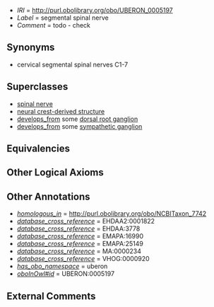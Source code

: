  * *IRI* = http://purl.obolibrary.org/obo/UBERON_0005197
 * *Label* = segmental spinal nerve
 * *Comment* = todo - check

## Synonyms

 * cervical segmental spinal nerves C1-7

## Superclasses

 * [spinal nerve](../../UBERON/80/UBERON_0001780.md)
 * [neural crest-derived structure](../../UBERON/13/UBERON_0010313.md)
 * [develops_from](../../RO/02/RO_0002202.md) some [dorsal root ganglion](../../UBERON/44/UBERON_0000044.md)
 * [develops_from](../../RO/02/RO_0002202.md) some [sympathetic ganglion](../../UBERON/06/UBERON_0001806.md)

## Equivalencies


## Other Logical Axioms


## Other Annotations

 * *[homologous_in](../../core#homologous/in/core#homologous_in.md)* = http://purl.obolibrary.org/obo/NCBITaxon_7742
 * *[database_cross_reference](../../ef/oboInOwl#hasDbXref.md)* = EHDAA2:0001822
 * *[database_cross_reference](../../ef/oboInOwl#hasDbXref.md)* = EHDAA:3778
 * *[database_cross_reference](../../ef/oboInOwl#hasDbXref.md)* = EMAPA:16990
 * *[database_cross_reference](../../ef/oboInOwl#hasDbXref.md)* = EMAPA:25149
 * *[database_cross_reference](../../ef/oboInOwl#hasDbXref.md)* = MA:0000234
 * *[database_cross_reference](../../ef/oboInOwl#hasDbXref.md)* = VHOG:0000920
 * *[has_obo_namespace](../../ce/oboInOwl#hasOBONamespace.md)* = uberon
 * *[oboInOwl#id](../../id/oboInOwl#id.md)* = UBERON:0005197

## External Comments

